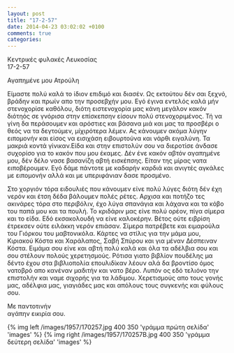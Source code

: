 ```yaml
---
layout: post
title: "17-2-57"
date: 2014-04-23 03:02:02 +0100
comments: true
categories: 
---
```


Κεντρικές φυλακές Λευκοσίας<br/>
17-2-57

Αγαπημένε μου Ατρούλη

Είμαστε πολύ καλά το ίδιον επιδιμό και διασέν. Ως εκτούτου δέν σαι ξεχνό, βράδην και πρωίν απο την προσεβχήν μου. Εγό έγινα εντελός καλά μήν στενοχορίσε καθόλου, διότη ειστενοχορία μας κάνη μεγάλον κακόν διότηός σε γνόρισα στην επίσκεπσην είσουν πολύ στενοχοριμένος. Τή να γίνη δα περάσουμεν και αρόστιες και βάσανα μιά και μας τα προσβέρι ο θεός να τα δεγτούμεν, μίχιρότερα λέμεν. Ας κάνουμεν ακόμα λύγην ειπομονήν και είσος να εισιχάση ειβουρτούνα και νάρθι ειγαλύνη. Τα μακριά κοντά γίνικαν.Eίδα και στην επιστολύν σου να διεροτίσε άνδασε συχορίσο για το κακόν που μου έκαμες. Δέν ένε κακόν αβτόν αγαπημένε μου, δέν δέλο νασε βασανίζη αβτή εισκέπσης. Είταν της μίρας νατα ειποβέρουμεν. Εγό δάμε πάντοτε με καδαρήν καρδιά και ανιγτές αγκάλες με ειπομονήν αλλά και με υπεριφάνιαν δασε προσμένο.

Στο χοργιόν τόρα ειδουλιές που κάνουμεν είνε πολύ λύγες διότη δέν έχη νερόν και έτση δέδα βάλουμεν πολές ρέτες. Aρχισα και ποτήζο τες ακινάρες τόρα στο περιβόλιν, έχο λύγα σπανάγια και λάχανα και τα κόβο του παπά μου και τα πουλή. Το κριδάριν μας είνε πολύ ορέον, πίγα σίμερα και το είδα. Εδό εκσακολουδή να είνε καλοκέρην. Βέτος ούτε ειβρίση έτρεκσεν ούτε ειλάκκη νερόν επιάσαν. Σίμερα πατρέβετε και ειμαρούλα του Γιόρκου του μαβτονικόλα. Κάρτες να στίλις για την μάμα μου, Κιριακού Κόστα και Χαράλαπος, Σαβή Σπύρου και για μέναν Δέσπειναν Κόστα. Ειμάμα σου είνε και αβτή πολύ καλά και όλα τα αδέλβια σου και σου στέλουν πολούς χερετησμούς. Ρότισα γιατο βιβλίον πουδέλης μα δέντο έχου στα βιβλιοπολία επουλιδίκαν λέουν αλά δα βροντίσο όμος νατοβρό απο κανέναν μαδιτήν και νατο βέρο. Λυπόν ος εδό τελιόνο την επιστολήν και ναμε σιχορής για τα λάδιμου.
Χερετισμούς απο τους γονής μας, αδέλφια μας, γιαγιάδες μας και απόλους τους συγκενής και φύλους σου.

Με παντοτινήν<br/>
αγάπην εικιρία σου.

{% img left /images/1957/170257.jpg 400 350 'γράμμα πρώτη σελίδα' 'images' %}
{% img right /images/1957/170257B.jpg 400 350 'γράμμα δεύτερη σελίδα' 'images' %}
